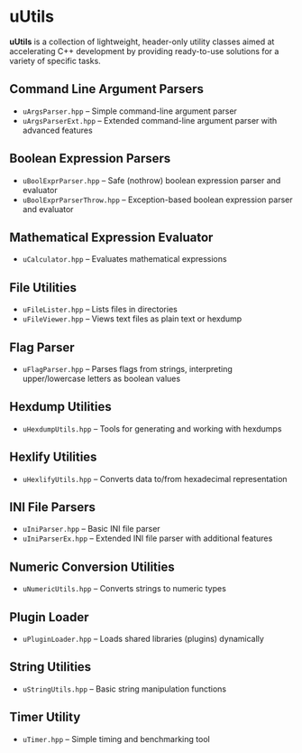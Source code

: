 
# uUtils

**uUtils** is a collection of lightweight, header-only utility classes aimed at accelerating C++ development by providing ready-to-use solutions for a variety of specific tasks.

## Command Line Argument Parsers
- `uArgsParser.hpp` – Simple command-line argument parser  
- `uArgsParserExt.hpp` – Extended command-line argument parser with advanced features

## Boolean Expression Parsers
- `uBoolExprParser.hpp` – Safe (nothrow) boolean expression parser and evaluator  
- `uBoolExprParserThrow.hpp` – Exception-based boolean expression parser and evaluator

## Mathematical Expression Evaluator
- `uCalculator.hpp` – Evaluates mathematical expressions

## File Utilities
- `uFileLister.hpp` – Lists files in directories  
- `uFileViewer.hpp` – Views text files as plain text or hexdump

## Flag Parser
- `uFlagParser.hpp` – Parses flags from strings, interpreting upper/lowercase letters as boolean values

## Hexdump Utilities
- `uHexdumpUtils.hpp` – Tools for generating and working with hexdumps

## Hexlify Utilities
- `uHexlifyUtils.hpp` – Converts data to/from hexadecimal representation

## INI File Parsers
- `uIniParser.hpp` – Basic INI file parser  
- `uIniParserEx.hpp` – Extended INI file parser with additional features

## Numeric Conversion Utilities
- `uNumericUtils.hpp` – Converts strings to numeric types

## Plugin Loader
- `uPluginLoader.hpp` – Loads shared libraries (plugins) dynamically

## String Utilities
- `uStringUtils.hpp` – Basic string manipulation functions

## Timer Utility
- `uTimer.hpp` – Simple timing and benchmarking tool
